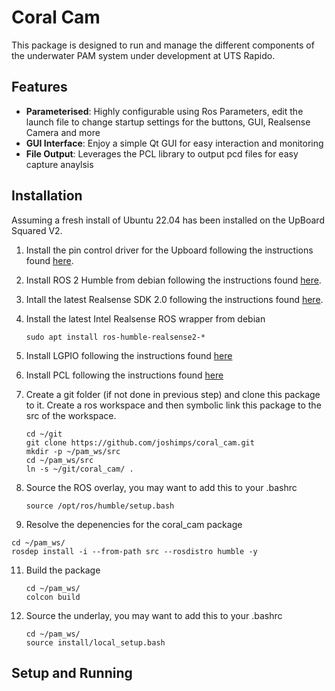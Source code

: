 # Coral Cam
This package is designed to run and manage the different components of the underwater PAM system under development at UTS Rapido. 

## Features

- **Parameterised**: Highly configurable using Ros Parameters, edit the launch file to change startup settings for the buttons, GUI, Realsense Camera and more
- **GUI Interface**: Enjoy a simple Qt GUI for easy interaction and monitoring
- **File Output**: Leverages the PCL library to output pcd files for easy capture anaylsis

## Installation
Assuming a fresh install of Ubuntu 22.04 has been installed on the UpBoard Squared V2.

1. Install the pin control driver for the Upboard following the instructions found [here](https://github.com/up-division/pinctrl-upboard).
   
2. Install ROS 2 Humble from debian following the instructions found [here](https://docs.ros.org/en/humble/Installation/Ubuntu-Install-Debians.html#id2).

3. Intall the latest Realsense SDK 2.0 following the instructions found [here](https://github.com/IntelRealSense/librealsense/blob/master/doc/distribution_linux.md).

4. Install the latest Intel Realsense ROS wrapper from debian

   `sudo apt install ros-humble-realsense2-*`

6. Install LGPIO following the instructions found [here](https://abyz.me.uk/lg/download.html)
   
7. Install PCL following the instructions found [here](https://pointclouds.org/downloads/#linux)

9. Create a git folder (if not done in previous step) and clone this package to it. Create a ros workspace and then symbolic link this package to the src of the workspace.

   `cd ~/git` \
   `git clone https://github.com/joshimps/coral_cam.git` \
   `mkdir -p ~/pam_ws/src` \
   `cd ~/pam_ws/src` \
   `ln -s ~/git/coral_cam/ .`


10. Source the ROS overlay, you may want to add this to your .bashrc

    `source /opt/ros/humble/setup.bash`
   
11. Resolve the depenencies for the coral_cam package

   `cd ~/pam_ws/` \
   `rosdep install -i --from-path src --rosdistro humble -y`

11. Build the package

    `cd ~/pam_ws/` \
    `colcon build`

12. Source the underlay, you may want to add this to your .bashrc

    `cd ~/pam_ws/` \
    `source install/local_setup.bash`
   
## Setup and Running


